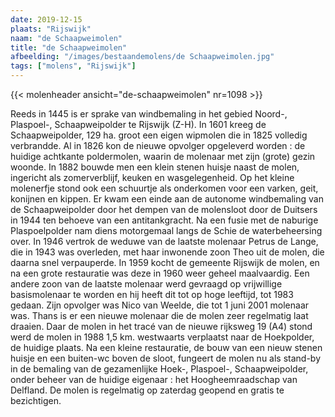 ```yaml
---
date: 2019-12-15
plaats: "Rijswijk"
naam: "de Schaapweimolen"
title: "de Schaapweimolen"
afbeelding: "/images/bestaandemolens/de Schaapweimolen.jpg"
tags: ["molens", "Rijswijk"]
---
```

{{< molenheader ansicht="de-schaapweimolen" nr=1098 >}}

Reeds in 1445 is er sprake van windbemaling in het gebied Noord-,
Plaspoel-,  Schaapweipolder te Rijswijk (Z-H). In 1601 kreeg de
Schaapweipolder, 129 ha. groot een eigen wipmolen die in 1825 volledig
verbrandde. Al in 1826 kon de nieuwe opvolger opgeleverd worden : de
huidige achtkante poldermolen, waarin de molenaar met zijn (grote) gezin
woonde. In 1882 bouwde men een klein stenen huisje naast de molen,
ingericht als zomerverblijf, keuken en wasgelegenheid. Op het kleine
molenerfje stond ook een schuurtje als onderkomen voor een varken, geit,
konijnen en kippen. Er kwam een einde aan de autonome windbemaling van
de Schaapweipolder door het dempen van de molensloot door de Duitsers in
1944 ten behoeve van een antitankgracht. Na een fusie met de naburige
Plaspoelpolder nam diens motorgemaal langs de Schie de waterbeheersing
over. In 1946 vertrok de weduwe van de laatste molenaar Petrus de Lange,
die in 1943 was overleden, met haar inwonende zoon Theo uit de molen,
die daarna snel verpauperde. In 1959 kocht de gemeente Rijswijk de
molen, en na een grote restauratie was deze in 1960 weer geheel
maalvaardig.  Een andere zoon van de laatste molenaar werd gevraagd op
vrijwillige basismolenaar te worden en hij heeft dit tot op hoge
leeftijd, tot 1983 gedaan. Zijn opvolger was Nico van Weelde, die tot 1
juni 2001 molenaar was. Thans is er een nieuwe molenaar die de molen
zeer regelmatig laat draaien. Daar de molen in het tracé van de nieuwe
rijksweg 19 (A4) stond werd de molen in 1988 1,5 km. westwaarts
verplaatst naar de Hoekpolder, de huidige plaats. Na een kleine
restauratie, de bouw van een nieuw stenen huisje en een buiten-wc boven
de sloot, fungeert de molen nu als stand-by in de bemaling van de
gezamenlijke Hoek-, Plaspoel-, Schaapweipolder, onder beheer van de
huidige eigenaar : het Hoogheemraadschap van Delfland. De molen is
regelmatig op zaterdag geopend en gratis te bezichtigen.
